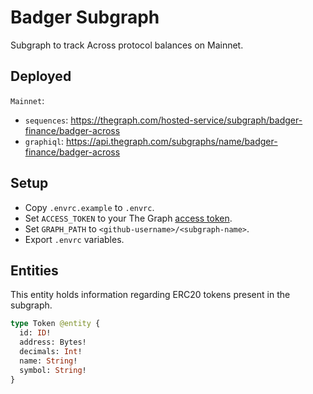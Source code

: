 # Badger Subgraph

Subgraph to track Across protocol balances on Mainnet.

## Deployed

`Mainnet`:
  - `sequences`: https://thegraph.com/hosted-service/subgraph/badger-finance/badger-across
  - `graphiql`: https://api.thegraph.com/subgraphs/name/badger-finance/badger-across

## Setup

- Copy `.envrc.example` to `.envrc`.
- Set `ACCESS_TOKEN` to your The Graph [access token](https://thegraph.com/docs/deploy-a-subgraph#store-the-access-token).
- Set `GRAPH_PATH` to `<github-username>/<subgraph-name>`.
- Export `.envrc` variables.

## Entities

This entity holds information regarding ERC20 tokens present in the subgraph.

```graphql
type Token @entity {
  id: ID!
  address: Bytes!
  decimals: Int!
  name: String!
  symbol: String!
}
```
